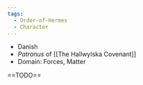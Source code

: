 ```yaml
---
tags:
  - Order-of-Hermes
  - Character
---
```


- Danish
- *Patronus* of [[The Hallwylska Covenant]]
- Domain: Forces, Matter

==TODO==
